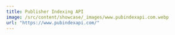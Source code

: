 ```yaml
---
title: Publisher Indexing API
image: /src/content/showcase/_images/www.pubindexapi.com.webp
url: "https://www.pubindexapi.com/"
---
```

